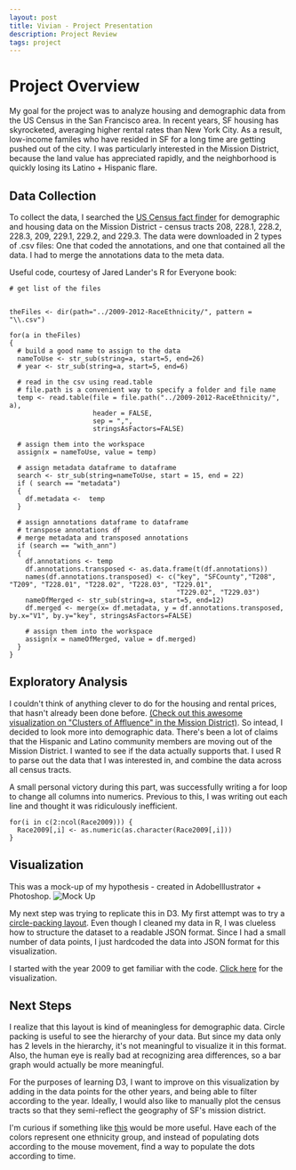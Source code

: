 ```yaml
---
layout: post
title: Vivian - Project Presentation
description: Project Review
tags: project
---
```


# Project Overview

My goal for the project was to analyze housing and demographic data from the US Census in the San Francisco area. In recent years, SF housing has skyrocketed, averaging higher rental rates than New York City. As a result, low-income familes who have resided in SF for a long time are getting pushed out of the city. I was particularly interested in the Mission District, because the land value has appreciated rapidly, and the neighborhood is quickly losing its Latino + Hispanic flare.

## Data Collection

To collect the data, I searched the [US Census fact finder](http://factfinder2.census.gov/faces/nav/jsf/pages/searchresults.xhtml?refresh=t) for demographic and housing data on the Mission District - census tracts 208, 228.1, 228.2, 228.3, 209, 229.1, 229.2, and 229.3. The data were downloaded in 2 types of .csv files: One that coded the annotations, and one that contained all the data. I had to merge the annotations data to the meta data. 

Useful code, courtesy of Jared Lander's R for Everyone book:
``` {r chunkLabel}
# get list of the files


theFiles <- dir(path="../2009-2012-RaceEthnicity/", pattern = "\\.csv")

for(a in theFiles)
{
  # build a good name to assign to the data
  nameToUse <- str_sub(string=a, start=5, end=26)
  # year <- str_sub(string=a, start=5, end=6)
  
  # read in the csv using read.table
  # file.path is a convenient way to specify a folder and file name
  temp <- read.table(file = file.path("../2009-2012-RaceEthnicity/", a), 
                     header = FALSE, 
                     sep = ",", 
                     stringsAsFactors=FALSE)
  
  # assign them into the workspace
  assign(x = nameToUse, value = temp)
  
  # assign metadata dataframe to dataframe
  search <- str_sub(string=nameToUse, start = 15, end = 22)
  if ( search == "metadata")
  {
    df.metadata <-  temp
  }
  
  # assign annotations dataframe to dataframe
  # transpose annotations df
  # merge metadata and transposed annotations
  if (search == "with_ann")
  {
    df.annotations <- temp
    df.annotations.transposed <- as.data.frame(t(df.annotations))
    names(df.annotations.transposed) <- c("key", "SFCounty","T208", "T209", "T228.01", "T228.02", "T228.03", "T229.01", 
                                          "T229.02", "T229.03")
    nameOfMerged <- str_sub(string=a, start=5, end=12)
    df.merged <- merge(x= df.metadata, y = df.annotations.transposed, by.x="V1", by.y="key", stringsAsFactors=FALSE)
    
    # assign them into the workspace
    assign(x = nameOfMerged, value = df.merged)
  }
}
```

## Exploratory Analysis

I couldn't think of anything clever to do for the housing and rental prices, that hasn't already been done before. [(Check out this awesome visualization on "Clusters of Affluence" in the Mission District)](http://www.visualizing.org/visualizations/clusters-affluence-san-francisco). So intead, I decided to look more into demographic data. There's been a lot of claims that the Hispanic and Latino community members are moving out of the Mission District. I wanted to see if the data actually supports that. I used R to parse out the data that I was interested in, and combine the data across all census tracts.

A small personal victory during this part, was successfully writing a for loop to change all columns into numerics. Previous to this, I was writing out each line and thought it was ridiculously inefficient.

``` {r chunkLabel}
for(i in c(2:ncol(Race2009))) {
  Race2009[,i] <- as.numeric(as.character(Race2009[,i]))
}
```

## Visualization
This was a mock-up of my hypothesis - created in AdobeIllustrator + Photoshop.
![Mock Up](https://24.media.tumblr.com/b57a3be2a7c1da55d3912caf58175bfb/tumblr_n30f4pomVj1qhy1dbo1_500.gif)


My next step was trying to replicate this in D3. My first attempt was to try a [circle-packing layout](http://bl.ocks.org/mbostock/7607535). Even though I cleaned my data in R, I was clueless how to structure the dataset to a readable JSON format. Since I had a small number of data points, I just hardcoded the data into JSON format for this visualization.

I started with the year 2009 to get familiar with the code. [Click here](http://vivianpeng.com/circlepack.html) for the visualization.

## Next Steps
I realize that this layout is kind of meaningless for demographic data. Circle packing is useful to see the hierarchy of your data. But since my data only has 2 levels in the hierarchy, it's not meaningful to visualize it in this format. Also, the human eye is really bad at recognizing area differences, so a bar graph would actually be more meaningful.

For the purposes of learning D3, I want to improve on this visualization by adding in the data points for the other years, and being able to filter according to the year. Ideally, I would also like to manually plot the census tracts so that they semi-reflect the geography of SF's mission district.

I'm curious if something like [this](http://bl.ocks.org/mbostock/1249681) would be more useful. Have each of the colors represent one ethnicity group, and instead of populating dots according to the mouse movement, find a way to populate the dots according to time. 



